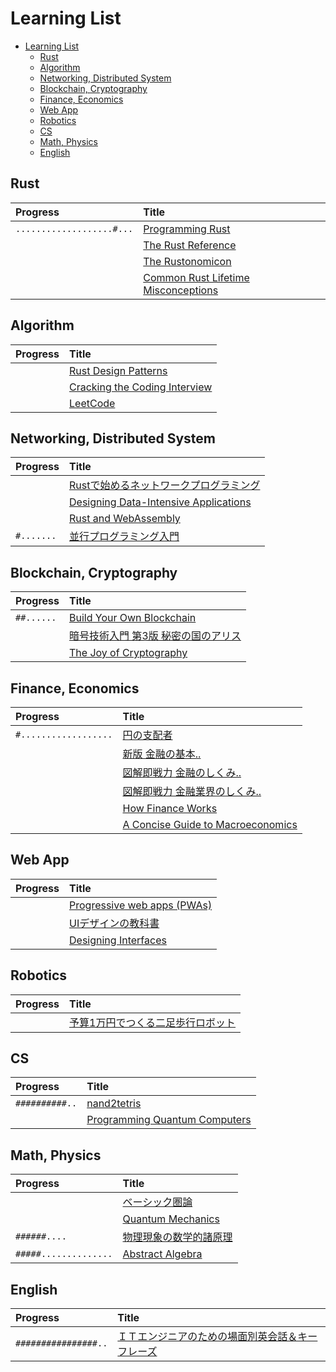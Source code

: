 # Learning List

- [Learning List](#learning-list)
  - [Rust](#rust)
  - [Algorithm](#algorithm)
  - [Networking, Distributed System](#networking-distributed-system)
  - [Blockchain, Cryptography](#blockchain-cryptography)
  - [Finance, Economics](#finance-economics)
  - [Web App](#web-app)
  - [Robotics](#robotics)
  - [CS](#cs)
  - [Math, Physics](#math-physics)
  - [English](#english)

## Rust
| Progress | Title |
| :-- | :-- |
| `...................#...` | [Programming Rust](https://learning.oreilly.com/library/view/programming-rust-2nd/9781492052586/) |
|  | [The Rust Reference](https://doc.rust-lang.org/stable/reference/) |
|  | [The Rustonomicon](https://doc.rust-lang.org/nomicon/) |
|  | [Common Rust Lifetime Misconceptions](https://github.com/pretzelhammer/rust-blog/blob/master/posts/common-rust-lifetime-misconceptions.md) |

## Algorithm
| Progress | Title |
| :-- | :-- |
|  | [Rust Design Patterns](https://rust-unofficial.github.io/patterns/) |
|  | [Cracking the Coding Interview](https://www.crackingthecodinginterview.com/) |
|  | [LeetCode](https://leetcode.com/) |

## Networking, Distributed System
| Progress | Title |
| :-- | :-- |
|  | [Rustで始めるネットワークプログラミング](https://cha-shu00.hatenablog.com/entry/2019/06/12/231526) |
|  | [Designing Data-Intensive Applications](https://learning.oreilly.com/library/view/designing-data-intensive-applications/9781491903063/) |
|  | [Rust and WebAssembly](https://rustwasm.github.io/book/) |
| `#.......` | [並行プログラミング入門](https://www.oreilly.co.jp/books/9784873119595/) |

## Blockchain, Cryptography
| Progress | Title |
| :-- | :-- |
| `##......` | [Build Your Own Blockchain](https://www.springer.com/gp/book/9783030401412) |
|  | [暗号技術入門 第3版 秘密の国のアリス](https://www.hyuki.com/cr/) |
|  | [The Joy of Cryptography](https://joyofcryptography.com/) |

## Finance, Economics
| Progress | Title |
| :-- | :-- |
| `#..................` | [円の支配者](http://www.soshisha.com/book_search/detail/1_1057.html) |
|  | [新版 金融の基本..](https://www.njg.co.jp/book/9784534057419/) |
|  | [図解即戦力 金融のしくみ..](https://gihyo.jp/book/2021/978-4-297-11740-5) |
|  | [図解即戦力 金融業界のしくみ..](https://gihyo.jp/book/2020/978-4-297-11319-3) |
|  | [How Finance Works](https://store.hbr.org/product/how-finance-works-the-hbr-guide-to-thinking-smart-about-the-numbers/10230) |
|  | [A Concise Guide to Macroeconomics](https://store.hbr.org/product/a-concise-guide-to-macroeconomics-second-edition-what-managers-executives-and-students-need-to-know/16969) |

## Web App
| Progress | Title |
| :-- | :-- |
|  | [Progressive web apps (PWAs)](https://developer.mozilla.org/en-US/docs/Web/Progressive_web_apps) |
|  | [UIデザインの教科書](https://www.shoeisha.co.jp/book/detail/9784798155456) |
|  | [Designing Interfaces](https://learning.oreilly.com/library/view/designing-interfaces-3rd/9781492051954/) |

## Robotics
| Progress | Title |
| :-- | :-- |
|  | [予算1万円でつくる二足歩行ロボット](https://www.kohgakusha.co.jp/books/detail/978-4-7775-2109-8) |

## CS
| Progress | Title |
| :-- | :-- |
| `##########..` | [nand2tetris](https://www.nand2tetris.org/) |
|  | [Programming Quantum Computers ](https://learning.oreilly.com/library/view/programming-quantum-computers/9781492039679/) |

## Math, Physics
| Progress | Title |
| :-- | :-- |
|  | [ベーシック圏論](https://www.maruzen-publishing.co.jp/item/?book_no=295027) |
|  | [Quantum Mechanics](https://theoreticalminimum.com/courses/quantum-mechanics/2012/winter) |
| `######....` | [物理現象の数学的諸原理](https://www.kyoritsu-pub.co.jp/bookdetail/9784320017269) |
| `#####..............` | [Abstract Algebra](https://www.wiley.com/en-us/Abstract+Algebra%2C+3rd+Edition-p-9780471433347) |

## English
| Progress | Title |
| :-- | :-- |
| `################..` | [ＩＴエンジニアのための場面別英会話＆キーフレーズ](https://www.natsume.co.jp/books/8794) |

